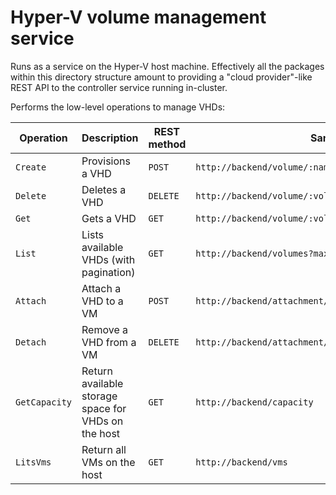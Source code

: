# Hyper-V volume management service

Runs as a service on the Hyper-V host machine. Effectively all the packages within this directory structure amount to providing a "cloud provider"-like REST API to the controller service running in-cluster.

Performs the low-level operations to manage VHDs:

| Operation     | Description                                         | REST method | Sample                                                 |
|---------------|-----------------------------------------------------|-------------|--------------------------------------------------------|
| `Create`      | Provisions a VHD                                    | `POST`      | `http://backend/volume/:name?size=n`                   |
| `Delete`      | Deletes a VHD                                       | `DELETE`    | `http://backend/volume/:volid`                         |
| `Get`         | Gets a VHD                                          | `GET`       | `http://backend/volume/:volid`                         |
| `List`        | Lists available VHDs (with pagination)              | `GET`       | `http://backend/volumes?maxEntries=n&nextToken=n`      |
| `Attach`      | Attach a VHD to a VM                                | `POST`      | `http://backend/attachment/node/:nodeid/volume/:volid` |
| `Detach`      | Remove a VHD from a VM                              | `DELETE`    | `http://backend/attachment/node/:nodeid/volume/:volid` |
| `GetCapacity` | Return available storage space for VHDs on the host | `GET`       | `http://backend/capacity`                              |
| `LitsVms`     | Return all VMs on the host                          | `GET`       | `http://backend/vms`                                   |
